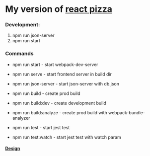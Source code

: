 # My version of [react pizza](https://github.com/Archakov06/react-pizza)

### Development:

1. npm run json-server
2. npm run start

### Commands

* npm run start - start webpack-dev-server
* npm run serve - start frontend server in build dir
* npm run json-server - start json-server with db.json

* npm run build - create prod build
* npm run build:dev - create development build
* npm run build:analyze - create prod build with webpack-bundle-analyzer

* npm run test - start jest test
* npm run test:watch - start jest test with watch param

#### [Design](https://www.figma.com/file/wWUnQwvRDWBfPx1v1pCAfO/React-Pizza?node-id=0%3A1)
